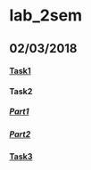 # lab_2sem

## 02/03/2018

#### [Task1](https://github.com/nvkuznetsova/lab_2sem/tree/master/js3_pract)
#### Task2 <br>
##### [Part1](https://github.com/nvkuznetsova/lab_2sem/tree/master/js3_pract2)<br>
##### [Part2](https://github.com/nvkuznetsova/lab_2sem/tree/master/part2)
#### [Task3](https://github.com/nvkuznetsova/lab_2sem/tree/master/js3_part3)
